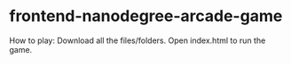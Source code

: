 frontend-nanodegree-arcade-game
===============================

How to play: Download all the files/folders. Open index.html to run the game.
